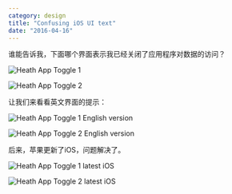 ```yaml
---
category: design
title: "Confusing iOS UI text"
date: "2016-04-16"
---
```


谁能告诉我，下面哪个界面表示我已经关闭了应用程序对数据的访问？

![Heath App Toggle 1](https://goooooouwa.fun:8143/static/images/PZxIdKR.jpg)

![Heath App Toggle 2](https://goooooouwa.fun:8143/static/images/NPvlNvE.jpg)

让我们来看看英文界面的提示：

![Heath App Toggle 1 English version](https://goooooouwa.fun:8143/static/images/bkLVgZH.jpg)

![Heath App Toggle 2 English version](https://goooooouwa.fun:8143/static/images/cSNaVIb.jpg)

后来，苹果更新了iOS，问题解决了。

![Heath App Toggle 1 latest iOS](https://goooooouwa.fun:8143/static/images/1HmFE2e.png)

![Heath App Toggle 2 latest iOS](https://goooooouwa.fun:8143/static/images/zNoJK2B.png)
